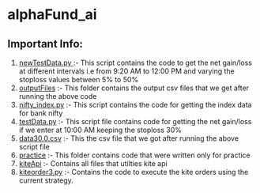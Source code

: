 # alphaFund_ai

## Important Info: 
1. [ newTestData.py ](https://github.com/Whizz76/alphaFund_ai/blob/main/newTestData.py) :- This script contains the code to get the net gain/loss at different intervals i.e from 9:20 AM to 12:00 PM and varying the stoploss values between 5% to 50%
2. [outputFiles](https://github.com/Whizz76/alphaFund_ai/tree/main/outputFiles) :- This folder contains the output csv files that we get after running the above code
3. [nifty_index.py](https://github.com/Whizz76/alphaFund_ai/blob/main/nifty_index.py) :- This script contains the code for getting the index data for bank nifty
4. [testData.py](https://github.com/Whizz76/alphaFund_ai/blob/main/testData.py) :- This script file contains code for getting the net gain/loss if we enter at 10:00 AM keeping the stoploss 30%
5. [data30.0.csv](https://github.com/Whizz76/alphaFund_ai/blob/main/data30.0.csv) :- This the csv file that we got after running the above script file
6. [practice](https://github.com/Whizz76/alphaFund_ai/tree/main/Practice) :- This folder contains code that were written only for practice
7. [kiteApi](https://github.com/Whizz76/alphaAiFund/tree/main/kiteApi)  :- Contains all files that utilties kite api
8. [kiteorder3.py](https://github.com/Whizz76/alphaAiFund/blob/main/kiteApi/kiteorder3.py) :- Contains the code to execute the kite orders using the current strategy.
